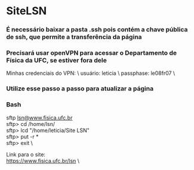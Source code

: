 # SiteLSN

### É necessário baixar a pasta .ssh pois contém a chave pública de ssh, que permite a transferência da página
### Precisará usar openVPN para acessar o Departamento de Física da UFC, se estiver fora dele
Minhas credenciais do VPN: \\
usuário: leticia \\
passphase: le08fr07 \\
### Utilize esse passo a passo para atualizar a página
### Bash
sftp lsn@www.fisica.ufc.br \
sftp> cd /home/lsn/ \
sftp> lcd "/home/leticia/Site LSN" \
sftp> put -r * \
sftp> exit \




Link para o site: \
https://www.fisica.ufc.br/lsn \

